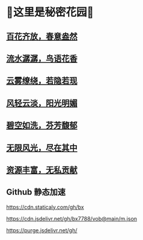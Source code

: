 # 💐这里是秘密花园💐
##  [百花齐放，春意盎然](/vob.jason)

## [流水潺潺，鸟语花香](/18douc.jason)
  
##  [云雾缭绕，若隐若现](https://155api.com/api.php/provide/vod/?ac=list)
  
##   [风轻云淡，阳光明媚](https://)
   
##   [碧空如洗，芬芳馥郁](https://)
   
##   [无限风光，尽在其中](https://)
   
##   [资源丰富，无私贡献](https://)
##  Github 静态加速
https://cdn.staticaly.com/gh/bx

https://cdn.jsdelivr.net/gh/bx7788/vob@main/m.json

https://purge.jsdelivr.net/gh/
